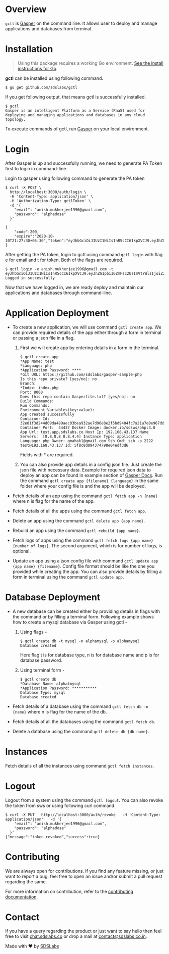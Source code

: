 # Overview

```gctl``` is [Gasper](https://gasper-docs.netlify.app/) on the command line. It allows user to deploy and manage applications and databases from terminal.

# Installation

> Using this package requires a working Go environment. [See the install instructions for Go](https://golang.org/doc/install).

**gctl** can be installed using following command.

``` $ go get github.com/sdslabs/gctl ```

If you get following output, that means gctl is successfully installed.
```
$ gctl
Gasper is an intelligent Platform as a Service (PaaS) used for deploying and managing applications and databases in any cloud topology.
```

To execute commands of gctl, run [Gasper](https://gasper-docs.netlify.app/) on your local environment.

# Login

After Gasper is up and successfully running, we need to generate PA Token first to login in command-line.

Login to gasper using following command to generate the PA token

```
$ curl -X POST \
  http://localhost:3000/auth/login \
  -H 'Content-Type: application/json' \
  -H 'Authorization-Type: gctlToken' \
  -d '{
    "email": "anish.mukherjee1996@gmail.com",
    "password": "alphadose"
  }'

{
    "code":200,
    "expire":"2020-10-10T21:27:30+05:30","token":"eyJhbGciOiJIUzI1NiIsInR5cCI6IkpXVCJ9.eyJhZG1pbiI6ZmFsc2UsImVtYWlsIjoiZ21haGFrMUBnbWFpbC5jb20iLCJleHAiOjE2MDIzNTE4MTAsImdjdGxfdXVpZCI6IiIsIm9yaWdfaWF0IjoxNjAyMzQ4MjEwLCJ1c2VybmFtZSI6Im1haGFrIn0.bImaUw9p8K_2QMpMqCAyHQHzX2aukDaRpXTDXmAkAoc"
}
```

After getting the PA token, login to gctl using command ```gctl login``` with flag e for email and t for token. Both of the flags are required.

```
$ gctl login -e anish.mukherjee1996@gmail.com -t eyJhbGciOiJIUzI1NiIsInR5cCI6IkpXVCJ9.eyJhZG1pbiI6ZmFsc2UsImVtYWlsIjoiZ21haGFrMUBnbWFpbC5jb20iLCJleHAiOjE2MDIzNTE4MTAsImdjdGxfdXVpZCI6IiIsIm9yaWdfaWF0IjoxNjAyMzQ4MjEwLCJ1c2VybmFtZSI6Im1haGFrIn0.bImaUw9p8K_2QMpMqCAyHQHzX2aukDaRpXTDXmAkAoc
Logged in successfully
```

Now that we have logged in, we are ready deploy and maintain our applications and databases through command-line.

# Application Deployment

* To create a new application, we will use command ```gctl create app```. We can provide required details of the app either through a form in terminal or passing a json file in a flag.

  1. First we will create app by entering details in a form in the terminal.
      ```
      $ gctl create app
      *App Name: test
      *Language: php
      *Application Password: ****
      *Git URL: https://github.com/sdslabs/gasper-sample-php
      Is this repo private? [yes/no]: no
      Branch: 
      *Index: index.php
      Port: 8000
      Does this repo contain Gasperfile.txt? [yes/no]: no
      Build Commands: 
      Run Commands: 
      Environment Variables(key:value): 
      App created successfully 
      Container Id: 32e81f3d244d09da489aec03bea932ae7d96e8e2f5bd9484fc7a21a7e0e967dd Container Port:  44437 Docker Image: docker.io/sdsws/php:3.0 App Url: test.app.sdslabs.co Host Ip: 192.168.43.137 Name Servers:  [8.8.8.8 8.8.4.4] Instance Type: application Language: php Owner: gmahak1@gmail.com Ssh Cmd: ssh -p 2222 test@192.168.43.137 Id: 5f8c8d094374798e04edf3d6
      ```

      Fields with * are required.

  2. You can also provide app details in a config json file. Just create the json file with necessary data. Example for required json data to deploy an app can be found in example section of [Gasper Docs](https://gasper-docs.netlify.app/). Run the command ```gctl create app {filename} {language}``` in the same folder where your config file is and the app will be deployed.


- Fetch details of an app using the command ```gctl fetch app -n {name}``` where n is flag for the name of the app.

- Fetch details of all the apps using the command ```gctl fetch app```.

- Delete an app using the command ```gctl delete app {app name}```.

- Rebuild an app using the command ```gctl rebuild {app name}```.

- Fetch logs of apps using the command ```gctl fetch logs {app name} {number of logs}```. The second argument, which is for number of logs, is optional.

- Update an app using a json config file with command ```gctl update app {app name} {filename}```. Config file format should be like the one you provided while creating the app. You can also provide details by filling a form in terminal using the command ```gctl update app```.


# Database Deployment

- A new database can be created either by providing details in flags with the command or by filling a terminal form.
Following example shows how to create a mysql database via Gasper using gctl -

  1. Using flags -

      ```
      $ gctl create db -t mysql -n alphamysql -p alphamysql
      Database created
      ```
      Here flag t is for database type, n is for database name and p is for database password.

  2. Using terminal form -

      ```
      $ gctl create db
      *Database Name: alphatmysql       
      *Application Password: ***********
      Database Type: mysql
      Database created
      ```

- Fetch details of a database using the command ```gctl fetch db -n {name}``` where n is flag for the name of the db.

- Fetch details of all the databases using the command ```gctl fetch db```.

- Delete a database using the command ```gctl delete db {db name}```.

# Instances

Fetch details of all the instances using command ```gctl fetch instances```.

# Logout

Logout from a system using the command ```gctl logout```. You can also revoke the token from sws or using following curl command.

```
$ curl -X PUT   http://localhost:3000/auth/revoke   -H 'Content-Type: application/json'   -d '{
    "email": "anish.mukherjee1996@gmail.com",
    "password": "alphadose"
  }'
{"message":"token revoked","success":true}
```

# Contributing

We are always open for contributions. If you find any feature missing, or just want to report a bug, feel free to open an issue and/or submit a pull request regarding the same.

For more information on contribution, refer to the [contributing documentation](https://github.com/sdslabs/gctl/blob/development/CONTRIBUTING.md).

# Contact

If you have a query regarding the product or just want to say hello then feel free to visit
[chat.sdslabs.co](http://chat.sdslabs.co/) or drop a mail at [contact@sdslabs.co.in](mailto:contact@sdslabs.co.in).

Made with :heart: by [SDSLabs](https://github.com/sdslabs)
